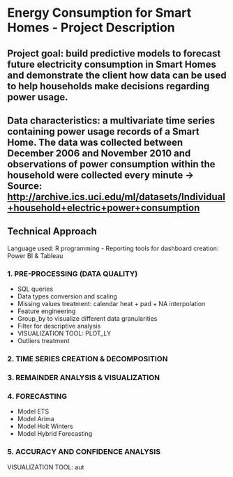 # Energy Consumption for Smart Homes - Project Description

## Project goal: build predictive models to forecast future electricity consumption in Smart Homes and demonstrate the client how data can be used to help households make decisions regarding power usage.

## Data characteristics: a multivariate time series containing power usage records of a Smart Home. The data was collected between December 2006 and November 2010 and observations of power consumption within the household were collected every minute -> Source: http://archive.ics.uci.edu/ml/datasets/Individual+household+electric+power+consumption

## Technical Approach
Language used: R programming - Reporting tools for dashboard creation: Power BI & Tableau

### 1. PRE-PROCESSING (DATA QUALITY)
- SQL queries
- Data types conversion and scaling
- Missing values treatment: calendar heat + pad + NA interpolation
- Feature engineering
- Group_by to visualize different data granularities
- Filter for descriptive analysis
- VISUALIZATION TOOL: PLOT_LY
- Outliers treatment
### 2. TIME SERIES CREATION & DECOMPOSITION
### 3. REMAINDER ANALYSIS & VISUALIZATION
### 4. FORECASTING
- Model ETS
- Model Arima
- Model Holt Winters
- Model Hybrid Forecasting
### 5. ACCURACY AND CONFIDENCE ANALYSIS

VISUALIZATION TOOL: aut
